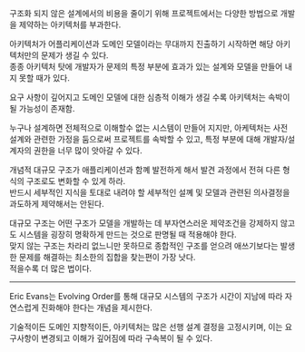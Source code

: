 
구조화 되지 않은 설계에서의 비용을 줄이기 위해 프로젝트에서는 다양한 방법으로 개발을 제약하는 아키텍처를 부과한다.

아키텍처가 어플리케이션과 도메인 모델이라는 무대까지 진출하기 시작하면 해당 아키텍처만의 문제가 생길 수 있다.\
종종 아키텍처 탓에 개발자가 문제의 특정 부분에 효과가 있는 설계와 모델을 만들어 내지 못할 때가 있다.

요구 사항이 깊어지고 도메인 모델에 대한 심층적 이해가 생길 수록 아키텍처는 속박이 될 가능성이 존재함.

누구나 설계하면 전체적으로 이해할수 없는 시스템이 만들어 지지만, 아케텍처는 사전 설계와 관련한 가정을 둠으로써 프로젝트를 속박할 수 있고, 특정 부분에 대해 개발자/설계자의 권한을 너무 많이 앗아갈 수 있다.

개념적 대규모 구조가 애플리케이션과 함꼐 발전하게 해서 발견 과정에서 전혀 다른 형식의 구조로도 변화할 수 있게 하라.\
반드시 세부적인 지식을 토대로 내려야 할 세부적인 설꼐 및 모델과 관련된 의사결정을 과도하게 제약해서는 안된다.

대규모 구조는 어떤 구조가 모델을 개발하는 데 부자연스러운 제약조건을 강제하지 않고도 시스템을 굉장히 명확하게 만드는 것으로 판명될 때 적용해야 한다.\
맞지 않는 구조는 차라리 없느니만 못하므로 종합적인 구조를 얻으려 애쓰기보다는 발생한 문제를 해결하는 최소한의 집합을 찾는편이 가장 낫다.\
적을수록 더 많은 법이다.

---

Eric Evans는 Evolving Order를 통해 대규모 시스템의 구조가 시간이 지남에 따라 자연스럽게 진화해야 한다는 개념을 제시한다. 

기술적이든 도메인 지향적이든, 아키텍처는 많은 선행 설계 결정을 고정시키며, 이는 요구사항이 변경되고 이해가 깊어짐에 따라 구속복이 될 수 있다.



